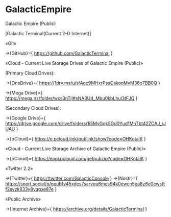 # GalacticEmpire
Galactic Empire (Public)

[Galactic Terminal(Current 2-D Internet)]

«Git»

→{GitHub}={ https://github.com/GalacticTerminal }

«Cloud - Current Live Storage Drives of Galactic Empire (Public)»

(Primary Cloud Drives):

→{OneDrive}={ https://1drv.ms/u/s!Aqc9MHxrPssCakonMvM36o7BB0Q }

→{Mega Drive}={ https://mega.nz/folder/wxs3nTjI#sNA3U4_Mbu0kbLhul3tFJQ }

(Secondary Cloud Drives):

→{Google Drive}={ https://drive.google.com/drive/folders/1i5MyGqk5Gd0Yud1MnTbt42ZCAJ_rJUAU }

→{pCloud}={ https://e.pcloud.link/publink/show?code=OHKotalK }

«Cloud - Current Live Storage Archive of Galactic Empire (Public)»

→{pCloud}={ https://eapi.pcloud.com/getpubzip?code=OHKotalK }

«Twitter 2.2»

→{Twitter}={ https://twitter.com/GalacticConsole }
→{Nostr}={ https://snort.social/p/npub1v45xdes7sarvqu6mes94k0ewcn5ga8z6e0cwsftf2svzk833y8yqgxe87e }

«Public Archive»

→{Internet Archive}={ https://archive.org/details/GalacticTerminal }
